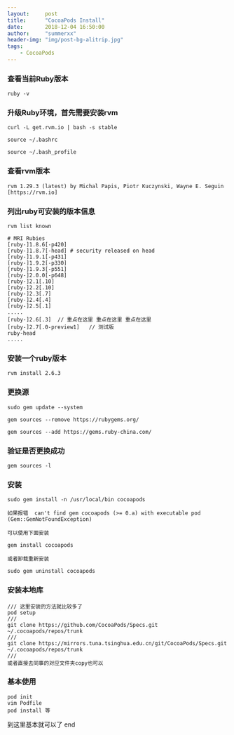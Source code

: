 ```yaml
---
layout:     post
title:      "CocoaPods Install"
date:       2018-12-04 16:50:00
author:     "summerxx"
header-img: "img/post-bg-alitrip.jpg"
tags:
    - CocoaPods
---
```


### 查看当前Ruby版本

```
ruby -v
```

### 升级Ruby环境，首先需要安装rvm

```
curl -L get.rvm.io | bash -s stable 

source ~/.bashrc

source ~/.bash_profile
```

### 查看rvm版本

```
rvm 1.29.3 (latest) by Michal Papis, Piotr Kuczynski, Wayne E. Seguin [https://rvm.io]
```

### 列出ruby可安装的版本信息

```
rvm list known
```

```
# MRI Rubies
[ruby-]1.8.6[-p420]
[ruby-]1.8.7[-head] # security released on head
[ruby-]1.9.1[-p431]
[ruby-]1.9.2[-p330]
[ruby-]1.9.3[-p551]
[ruby-]2.0.0[-p648]
[ruby-]2.1[.10]
[ruby-]2.2[.10]
[ruby-]2.3[.7]
[ruby-]2.4[.4]
[ruby-]2.5[.1] 
.....
[ruby-]2.6[.3]  // 重点在这里 重点在这里 重点在这里
[ruby-]2.7[.0-preview1]   // 测试版
ruby-head
.....
```

### 安装一个ruby版本

```
rvm install 2.6.3
```

### 更换源

```
sudo gem update --system

gem sources --remove https://rubygems.org/

gem sources --add https://gems.ruby-china.com/
```

### 验证是否更换成功

```
gem sources -l
```

### 安装

``` 
sudo gem install -n /usr/local/bin cocoapods

如果报错  can't find gem cocoapods (>= 0.a) with executable pod (Gem::GemNotFoundException)

可以使用下面安装

gem install cocoapods

或者卸载重新安装

sudo gem uninstall cocoapods
```

### 安装本地库

```undefined
/// 这里安装的方法就比较多了
pod setup
/// 
git clone https://github.com/CocoaPods/Specs.git ~/.cocoapods/repos/trunk
/// 
git clone https://mirrors.tuna.tsinghua.edu.cn/git/CocoaPods/Specs.git  ~/.cocoapods/repos/trunk
///
或者直接去同事的对应文件夹copy也可以
```

### 基本使用

```
pod init
vim Podfile
pod install 等
```

 

到这里基本就可以了  end